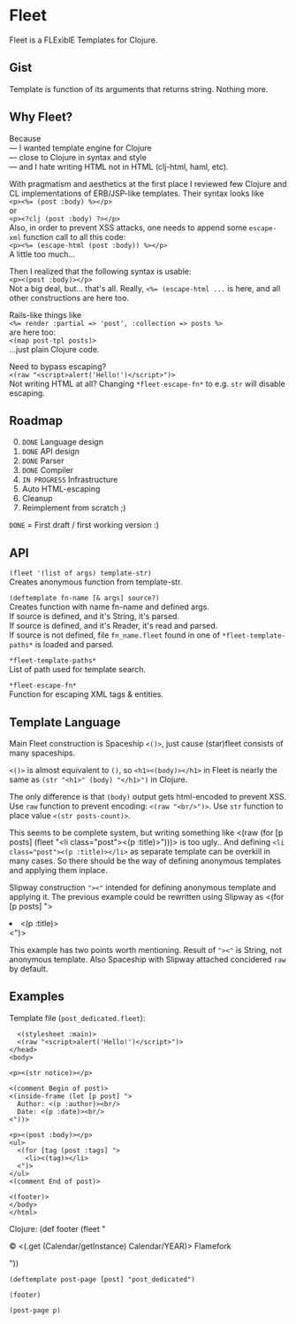 # Fleet

Fleet is a FLExiblE Templates for Clojure.

## Gist

Template is function of its arguments that returns string. Nothing more.

## Why Fleet?

Because  
— I wanted template engine for Clojure  
— close to Clojure in syntax and style  
— and I hate writing HTML not in HTML (clj-html, haml, etc).

With pragmatism and aesthetics at the first place
I reviewed few Clojure and CL implementations of ERB/JSP-like templates. Their syntax looks like  
`<p><%= (post :body) %></p>`  
or  
`<p><?clj (post :body) ?></p>`  
Also, in order to prevent XSS attacks, one needs to append some `escape-xml` function call to all this code:  
`<p><%= (escape-html (post :body)) %></p>`  
A little too much...

Then I realized that the following syntax is usable:  
`<p><(post :body)></p>`  
Not a big deal, but... that's all. Really, `<%= (escape-html ...` is here, and all other constructions
are here too.

Rails-like things like  
`<%= render :partial => 'post', :collection => posts %>`  
are here too:  
`<(map post-tpl posts)>`  
...just plain Clojure code.

Need to bypass escaping?  
`<(raw "<script>alert('Hello!')</script>")>`  
Not writing HTML at all? Changing `*fleet-escape-fn*` to e.g. `str` will disable escaping.

## Roadmap

0. `DONE` Language design
0. `DONE` API design
0. `DONE` Parser
0. `DONE` Compiler
0. `IN PROGRESS` Infrastructure
0. Auto HTML-escaping
0. Cleanup
0. Reimplement from scratch ;)

`DONE` = First draft / first working version :)

## API

`(fleet '(list of args) template-str)`  
Creates anonymous function from template-str.

`(deftemplate fn-name [& args] source?)`  
Creates function with name fn-name and defined args.  
If source is defined, and it's String, it's parsed.  
If source is defined, and it's Reader, it's read and parsed.  
If source is not defined, file `fn_name.fleet` found in one of `*fleet-template-paths*` is loaded and parsed.

`*fleet-template-paths*`  
List of path used for template search.

`*fleet-escape-fn*`  
Function for escaping XML tags & entities.

## Template Language

Main Fleet construction is Spaceship `<()>`, just cause (star)fleet consists of many spaceships.

`<()>` is almost equivalent to `()`, so
`<h1><(body)></h1>` in Fleet is nearly the same as `(str "<h1>" (body) "</h1>")` in Clojure.

The only difference is that `(body)` output gets html-encoded to prevent XSS.
Use `raw` function to prevent encoding: `<(raw "<br/>")>`.
Use `str` function to place value `<(str posts-count)>`.

This seems to be complete system, but writing something like
    <(raw (for [p posts]
      (fleet "<li class=\"post\"><(p :title)></li>")))>
is too ugly.. And defining `<li class="post"><(p :title)></li>` as separate template
can be overkill in many cases. So there should be the way of defining anonymous templates and applying them inplace.

Slipway construction `"><"` intended for defining anonymous template and applying it.
The previous example could be rewritten using Slipway as
    <(for [p posts] ">
      <li class="post"><(p :title)></li>
    <")>

This example has two points worth mentioning.
Result of `"><"` is String, not anonymous template.
Also Spaceship with Slipway attached concidered `raw` by default.

## Examples

Template file (`post_dedicated.fleet`):
    <head>
      <title><(post :title)></title>

      <(stylesheet :main)>
      <(raw "<script>alert('Hello!')</script>")>
    </head>
    <body>
    
    <p><(str notice)></p>
    
    <(comment Begin of post)>
    <(inside-frame (let [p post] ">
      Author: <(p :author)><br/>
      Date: <(p :date)><br/>
    <"))>

    <p><(post :body)></p>
    <ul>
      <(for [tag (post :tags] ">
        <li><(tag)></li>
      <")>
    </ul>
    <(comment End of post)>

    <(footer)>
    </body>
    </html>
Clojure:
    (def footer (fleet "<p>&copy; <(.get (Calendar/getInstance) Calendar/YEAR)> Flamefork</p>"))

    (deftemplate post-page [post] "post_dedicated")
    
    (footer)

    (post-page p)
